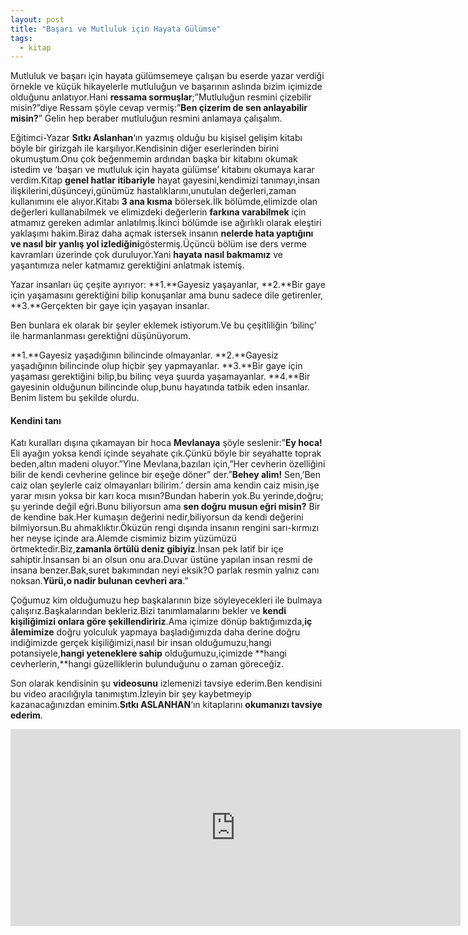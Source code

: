 ```yaml
---
layout: post
title: "Başarı ve Mutluluk için Hayata Gülümse"
tags:
  - kitap
---
```


Mutluluk ve başarı için hayata gülümsemeye çalışan bu eserde yazar verdiği örnekle ve küçük hikayelerle mutluluğun ve başarının aslında bizim içimizde olduğunu anlatıyor.Hani **ressama sormuşlar**;”Mutluluğun resmini çizebilir misin?”diye Ressam şöyle cevap vermiş:”**Ben çizerim de sen anlayabilir misin?**” Gelin hep beraber mutluluğun resmini anlamaya çalışalım.

Eğitimci-Yazar **Sıtkı Aslanhan**‘ın yazmış olduğu bu kişisel gelişim kitabı böyle bir girizgah ile karşılıyor.Kendisinin diğer eserlerinden birini okumuştum.Onu çok beğenmemin ardından başka bir kitabını okumak istedim ve ‘başarı ve mutluluk için hayata gülümse’ kitabını okumaya karar verdim.Kitap **genel hatlar itibariyle** hayat gayesini,kendimizi tanımayı,insan ilişkilerini,düşünceyi,günümüz hastalıklarını,unutulan değerleri,zaman kullanımını ele alıyor.Kitabı **3 ana kısma** bölersek.İlk bölümde,elimizde olan değerleri kullanabilmek ve elimizdeki değerlerin **farkına varabilmek** için atmamız gereken adımlar anlatılmış.İkinci bölümde ise ağırlıklı olarak eleştiri yaklaşımı hakim.Biraz daha açmak istersek insanın **nelerde hata yaptığını ve nasıl bir yanlış yol izlediğini**göstermiş.Üçüncü bölüm ise ders verme kavramları üzerinde çok duruluyor.Yani **hayata nasıl bakmamız** ve yaşantımıza neler katmamız gerektiğini anlatmak istemiş.

Yazar insanları üç çeşite ayırıyor:
**1.**Gayesiz yaşayanlar,
**2.**Bir gaye için yaşamasını gerektiğini bilip konuşanlar ama bunu sadece dile getirenler,
**3.**Gerçekten bir gaye için yaşayan insanlar.

Ben bunlara ek olarak bir şeyler eklemek istiyorum.Ve bu çeşitliliğin ‘bilinç’ ile harmanlanması gerektiğni düşünüyorum.

**1.**Gayesiz yaşadığının bilincinde olmayanlar.
**2.**Gayesiz yaşadığının bilincinde olup hiçbir şey yapmayanlar.
**3.**Bir gaye için yaşaması gerektiğini bilip,bu bilinç veya şuurda yaşamayanlar.
**4.**Bir gayesinin olduğunun bilincinde olup,bunu hayatında tatbik eden insanlar.
Benim listem bu şekilde olurdu.

#### Kendini tanı

Katı kuralları dışına çıkamayan bir hoca **Mevlanaya** şöyle seslenir:”**Ey hoca!** Eli ayağın yoksa kendi içinde seyahate çık.Çünkü böyle bir seyahatte toprak beden,altın madeni oluyor.”Yine Mevlana,bazıları için,”Her cevherin özelliğini bilir de kendi cevherine gelince bir eşeğe döner” der.”**Behey alim!** Sen,’Ben caiz olan şeylerle caiz olmayanları bilirim.’ dersin ama kendin caiz misin,işe yarar mısın yoksa bir karı koca mısın?Bundan haberin yok.Bu yerinde,doğru; şu yerinde değil eğri.Bunu biliyorsun ama **sen doğru musun eğri misin?** Bir de kendine bak.Her kumaşın değerini nedir,biliyorsun da kendi değerini bilmiyorsun.Bu ahmaklıktır.Öküzün rengi dışında insanın rengini sarı-kırmızı her neyse içinde ara.Alemde cismimiz bizim yüzümüzü örtmektedir.Biz,**zamanla örtülü deniz gibiyiz**.İnsan pek latif bir içe sahiptir.İnsansan bi an olsun onu ara.Duvar üstüne yapılan insan resmi de insana benzer.Bak,suret bakımından neyi eksik?O parlak resmin yalnız canı noksan.**Yürü,o nadir bulunan cevheri ara**.”

Çoğumuz kim olduğumuzu hep başkalarının bize söyleyecekleri ile bulmaya çalışırız.Başkalarından bekleriz.Bizi tanımlamalarını bekler ve **kendi kişiliğimizi onlara göre şekillendiririz**.Ama içimize dönüp baktığımızda,**iç âlemimize** doğru yolculuk yapmaya başladığımızda daha derine doğru indiğimizde gerçek kişiliğimizi,nasıl bir insan olduğumuzu,hangi potansiyele,**hangi yeteneklere sahip** olduğumuzu,içimizde **hangi cevherlerin,**hangi güzelliklerin bulunduğunu o zaman göreceğiz.

Son olarak kendisinin şu **videosunu** izlemenizi tavsiye ederim.Ben kendisini bu video aracılığıyla tanımıştım.İzleyin bir şey kaybetmeyip kazanacağınızdan eminim.**Sıtkı ASLANHAN**‘ın kitaplarını **okumanızı tavsiye ederim**.

<center>
<iframe width="720" height="315" src="https://www.youtube.com/embed/xpbe5cGE3xs" frameborder="0" allowfullscreen></iframe>
</center>